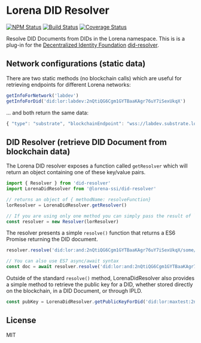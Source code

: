 # Lorena DID Resolver

[![NPM Status](https://img.shields.io/npm/v/@caelumlabs/resolver.svg?style=flat)](https://www.npmjs.com/package/@caelumlabs/resolver)
[![Build Status](https://travis-ci.org/caelumlabs/lorena.svg?branch=master)](https://travis-ci.org/caelumlabs/comms)
[![Coverage Status](https://coveralls.io/repos/github/caelumlabs/lorena/badge.svg?branch=master)](https://coveralls.io/github/caelumlabs/lorena?branch=master)

Resolve DID Documents from DIDs in the Lorena namespace.  This is is a plug-in for the [Decentralized Identity Foundation](https://identity.foundation) [did-resolver](https://www.npmjs.com/package/did-resolver).

## Network configurations (static data)
There are two static methods (no blockchain calls) which are useful for retrieving endpoints for different Lorena networks:

```javascript
getInfoForNetwork('labdev')
getInfoForDid('did:lor:labdev:2nQtiQG6Cgm1GYTBaaKAgr76uY7iSexUkqX')
```
... and both return the same data:
```javascript
{ "type": "substrate", "blockchainEndpoint": "wss://labdev.substrate.lorena.tech", "matrixEndpoint": "https://labdev.matrix.lorena.tech"}
```

## DID Resolver (retrieve DID Document from blockchain data)
The Lorena DID resolver exposes a function called `getResolver` which will return an object containing one of these key/value pairs.
```js
import { Resolver } from 'did-resolver'
import LorenaDidResolver from '@lorena-ssi/did-resolver'

// returns an object of { methodName: resolveFunction}
lorResolver = LorenaDidResolver.getResolver()

// If you are using only one method you can simply pass the result of `getResolver()` into the constructor
const resolver = new Resolver(lorResolver)
```

The resolver presents a simple `resolve()` function that returns a ES6 Promise returning the DID document.

```js
resolver.resolve('did:lor:and:2nQtiQG6Cgm1GYTBaaKAgr76uY7iSexUkqX/some/path#fragment=123').then(doc => console.log)

// You can also use ES7 async/await syntax
const doc = await resolver.resolve('did:lor:and:2nQtiQG6Cgm1GYTBaaKAgr76uY7iSexUkqX/some/path#fragment=123')
```

Outside of the standard `resolve()` method, LorenaDidResolver also provides a simple method to retrieve the public key for a DID, whether stored directly on the blockchain, in a DID Document, or through IPLD.

```js
const pubKey = LorenaDidResolver.getPublicKeyForDid('did:lor:maxtest:2nQtiQG6Cgm1GYTBaaKAgr76uY7iSexUkqX')

```
## License

MIT
